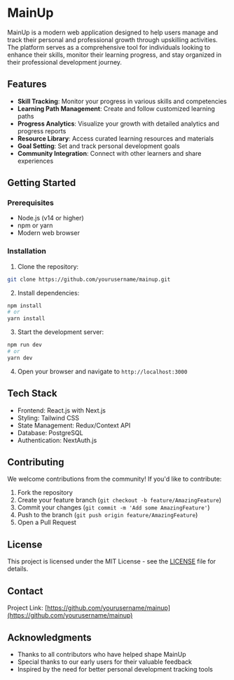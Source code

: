# MainUp

MainUp is a modern web application designed to help users manage and track their personal and professional growth through upskilling activities. The platform serves as a comprehensive tool for individuals looking to enhance their skills, monitor their learning progress, and stay organized in their professional development journey.

## Features

- **Skill Tracking**: Monitor your progress in various skills and competencies
- **Learning Path Management**: Create and follow customized learning paths
- **Progress Analytics**: Visualize your growth with detailed analytics and progress reports
- **Resource Library**: Access curated learning resources and materials
- **Goal Setting**: Set and track personal development goals
- **Community Integration**: Connect with other learners and share experiences

## Getting Started

### Prerequisites

- Node.js (v14 or higher)
- npm or yarn
- Modern web browser

### Installation

1. Clone the repository:
```bash
git clone https://github.com/yourusername/mainup.git
```

2. Install dependencies:
```bash
npm install
# or
yarn install
```

3. Start the development server:
```bash
npm run dev
# or
yarn dev
```

4. Open your browser and navigate to `http://localhost:3000`

## Tech Stack

- Frontend: React.js with Next.js
- Styling: Tailwind CSS
- State Management: Redux/Context API
- Database: PostgreSQL
- Authentication: NextAuth.js

## Contributing

We welcome contributions from the community! If you'd like to contribute:

1. Fork the repository
2. Create your feature branch (`git checkout -b feature/AmazingFeature`)
3. Commit your changes (`git commit -m 'Add some AmazingFeature'`)
4. Push to the branch (`git push origin feature/AmazingFeature`)
5. Open a Pull Request

## License

This project is licensed under the MIT License - see the [LICENSE](LICENSE) file for details.

## Contact

Project Link: [https://github.com/yourusername/mainup](https://github.com/yourusername/mainup)

## Acknowledgments

- Thanks to all contributors who have helped shape MainUp
- Special thanks to our early users for their valuable feedback
- Inspired by the need for better personal development tracking tools
